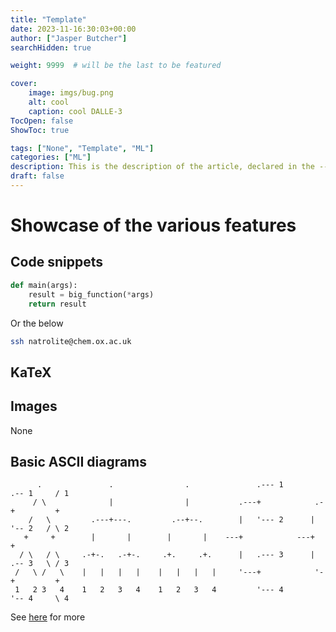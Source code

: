 ```yaml
---
title: "Template"
date: 2023-11-16:30:03+00:00
author: ["Jasper Butcher"]
searchHidden: true

weight: 9999  # will be the last to be featured

cover:
    image: imgs/bug.png
    alt: cool
    caption: cool DALLE-3
TocOpen: false
ShowToc: true

tags: ["None", "Template", "ML"]
categories: ["ML"]
description: This is the description of the article, declared in the --- area of the MD file used to create it.
draft: false
---
```


# Showcase of the various features

## Code snippets
```python
def main(args):
    result = big_function(*args)
    return result
```
Or the below
```bash
ssh natrolite@chem.ox.ac.uk
```

## KaTeX


## Images

None

## Basic ASCII diagrams
```goat
      .               .                .               .--- 1          .-- 1     / 1
     / \              |                |           .---+            .-+         +
    /   \         .---+---.         .--+--.        |   '--- 2      |   '-- 2   / \ 2
   +     +        |       |        |       |    ---+            ---+          +
  / \   / \     .-+-.   .-+-.     .+.     .+.      |   .--- 3      |   .-- 3   \ / 3
 /   \ /   \    |   |   |   |    |   |   |   |     '---+            '-+         +
 1   2 3   4    1   2   3   4    1   2   3   4         '--- 4          '-- 4     \ 4

```

See [here](https://gohugo.io/content-management/diagrams/#graphics) for more